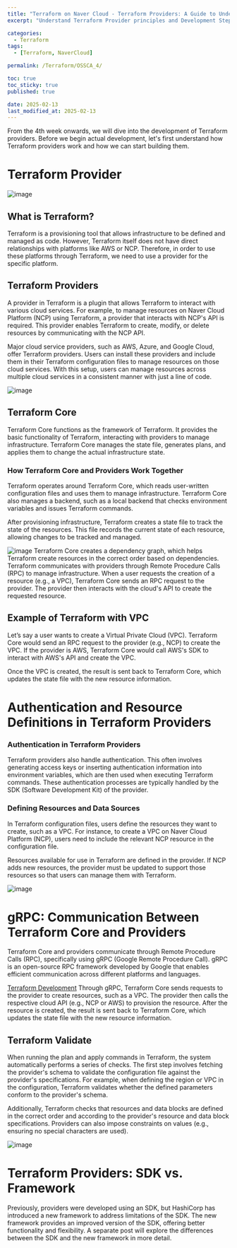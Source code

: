 ```yaml
---
title: "Terraform on Naver Cloud - Terraform Providers: A Guide to Understanding and Development"
excerpt: "Understand Terraform Provider principles and Development Steps"

categories:
  - Terraform
tags:
  - [Terraform, NaverCloud]

permalink: /Terraform/OSSCA_4/

toc: true
toc_sticky: true
published: true

date: 2025-02-13
last_modified_at: 2025-02-13
---
```


From the 4th week onwards, we will dive into the development of Terraform providers. Before we begin actual development, let's first understand how Terraform providers work and how we can start building them.

# Terraform Provider
![image](https://img1.daumcdn.net/thumb/R1280x0/?scode=mtistory2&fname=https%3A%2F%2Fblog.kakaocdn.net%2Fdn%2FwcPCw%2FbtsIH2OV15A%2FiXOOQH5JBwx9VamP0DV5B1%2Fimg.png)
## What is Terraform?
Terraform is a provisioning tool that allows infrastructure to be defined and managed as code. However, Terraform itself does not have direct relationships with platforms like AWS or NCP. Therefore, in order to use these platforms through Terraform, we need to use a provider for the specific platform.

## Terraform Providers
A provider in Terraform is a plugin that allows Terraform to interact with various cloud services. For example, to manage resources on Naver Cloud Platform (NCP) using Terraform, a provider that interacts with NCP's API is required. This provider enables Terraform to create, modify, or delete resources by communicating with the NCP API.

Major cloud service providers, such as AWS, Azure, and Google Cloud, offer Terraform providers. Users can install these providers and include them in their Terraform configuration files to manage resources on those cloud services. With this setup, users can manage resources across multiple cloud services in a consistent manner with just a line of code.

![image](https://img1.daumcdn.net/thumb/R1280x0/?scode=mtistory2&fname=https%3A%2F%2Fblog.kakaocdn.net%2Fdn%2FcBxd5A%2FbtsIIkaOgp6%2FdqgRa7Aia1RCKAk12fhuzK%2Fimg.png)
## Terraform Core
Terraform Core functions as the framework of Terraform. It provides the basic functionality of Terraform, interacting with providers to manage infrastructure. Terraform Core manages the state file, generates plans, and applies them to change the actual infrastructure state.

### How Terraform Core and Providers Work Together
Terraform operates around Terraform Core, which reads user-written configuration files and uses them to manage infrastructure. Terraform Core also manages a backend, such as a local backend that checks environment variables and issues Terraform commands.

After provisioning infrastructure, Terraform creates a state file to track the state of the resources. This file records the current state of each resource, allowing changes to be tracked and managed.

![image](https://img1.daumcdn.net/thumb/R1280x0/?scode=mtistory2&fname=https%3A%2F%2Fblog.kakaocdn.net%2Fdn%2Fb134ra%2FbtsIIKtwCnk%2FLY39dB25UfKQW1nOiKfK71%2Fimg.png)
Terraform Core creates a dependency graph, which helps Terraform create resources in the correct order based on dependencies. Terraform communicates with providers through Remote Procedure Calls (RPC) to manage infrastructure. When a user requests the creation of a resource (e.g., a VPC), Terraform Core sends an RPC request to the provider. The provider then interacts with the cloud's API to create the requested resource.

## Example of Terraform with VPC
Let’s say a user wants to create a Virtual Private Cloud (VPC). Terraform Core would send an RPC request to the provider (e.g., NCP) to create the VPC. If the provider is AWS, Terraform Core would call AWS's SDK to interact with AWS's API and create the VPC.

Once the VPC is created, the result is sent back to Terraform Core, which updates the state file with the new resource information.

# Authentication and Resource Definitions in Terraform Providers
### Authentication in Terraform Providers
Terraform providers also handle authentication. This often involves generating access keys or inserting authentication information into environment variables, which are then used when executing Terraform commands. These authentication processes are typically handled by the SDK (Software Development Kit) of the provider.

### Defining Resources and Data Sources
In Terraform configuration files, users define the resources they want to create, such as a VPC. For instance, to create a VPC on Naver Cloud Platform (NCP), users need to include the relevant NCP resource in the configuration file.

Resources available for use in Terraform are defined in the provider. If NCP adds new resources, the provider must be updated to support those resources so that users can manage them with Terraform.

![image](https://img1.daumcdn.net/thumb/R1280x0/?scode=mtistory2&fname=https%3A%2F%2Fblog.kakaocdn.net%2Fdn%2FuDwYM%2FbtsIIGEFc74%2FKhckMfcmTgaQTNVSTK5Hc0%2Fimg.png)
# gRPC: Communication Between Terraform Core and Providers
Terraform Core and providers communicate through Remote Procedure Calls (RPC), specifically using gRPC (Google Remote Procedure Call). gRPC is an open-source RPC framework developed by Google that enables efficient communication across different platforms and languages.

[Terraform Development](https://developer.hashicorp.com/terraform/plugin/terraform-plugin-protocol)
Through gRPC, Terraform Core sends requests to the provider to create resources, such as a VPC. The provider then calls the respective cloud API (e.g., NCP or AWS) to provision the resource. After the resource is created, the result is sent back to Terraform Core, which updates the state file with the new resource information.

## Terraform Validate
When running the plan and apply commands in Terraform, the system automatically performs a series of checks. The first step involves fetching the provider's schema to validate the configuration file against the provider's specifications. For example, when defining the region or VPC in the configuration, Terraform validates whether the defined parameters conform to the provider's schema.

Additionally, Terraform checks that resources and data blocks are defined in the correct order and according to the provider's resource and data block specifications. Providers can also impose constraints on values (e.g., ensuring no special characters are used).

![image](https://img1.daumcdn.net/thumb/R1280x0/?scode=mtistory2&fname=https%3A%2F%2Fblog.kakaocdn.net%2Fdn%2Fod6Sq%2FbtsIIIoWZUq%2FMcKRKgVBv097NKNaGbFhlk%2Fimg.png)
# Terraform Providers: SDK vs. Framework
Previously, providers were developed using an SDK, but HashiCorp has introduced a new framework to address limitations of the SDK. The new framework provides an improved version of the SDK, offering better functionality and flexibility. A separate post will explore the differences between the SDK and the new framework in more detail.